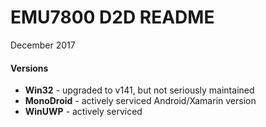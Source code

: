 # EMU7800 D2D README
December 2017

#### Versions

- **Win32** - upgraded to v141, but not seriously maintained
- **MonoDroid** - actively serviced Android/Xamarin version
- **WinUWP** - actively serviced
